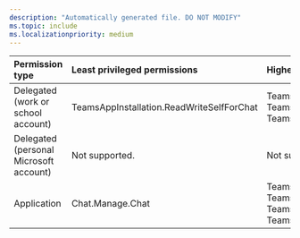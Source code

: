 ```yaml
---
description: "Automatically generated file. DO NOT MODIFY"
ms.topic: include
ms.localizationpriority: medium
---
```


|Permission type|Least privileged permissions|Higher privileged permissions|
|:---|:---|:---|
|Delegated (work or school account)|TeamsAppInstallation.ReadWriteSelfForChat|TeamsAppInstallation.ReadWriteAndConsentForChat, TeamsAppInstallation.ReadWriteAndConsentSelfForChat, TeamsAppInstallation.ReadWriteForChat|
|Delegated (personal Microsoft account)|Not supported.|Not supported.|
|Application|Chat.Manage.Chat|TeamsAppInstallation.ReadWriteAndConsentForChat.All, TeamsAppInstallation.ReadWriteAndConsentSelfForChat.All, TeamsAppInstallation.ReadWriteForChat.All, TeamsAppInstallation.ReadWriteSelfForChat.All|

